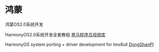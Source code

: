 # 鸿蒙

鸿蒙OS2.0系统开发

HarmonyOS2.0系统开发全套教程 [黑马程序员视频库](https://www.douyin.com/video/7002120158114270501)

HarmonyOS system porting + driver development for Imx6ull [DongShanPI](https://www.youtube.com/playlist?list=PLxGTSyH6KokJ0\_XCErM4cCTx6nVWn7GTr)











































